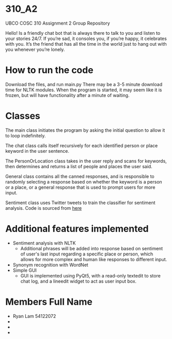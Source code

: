 # 310_A2
UBCO COSC 310 Assignment 2 Group Repository

Hello! Is a friendly chat bot that is always there to talk to you and listen to your stories 24/7. If you’re sad, it consoles you, if you’re happy, it celebrates with you. It’s the friend that has all the time in the world just to hang out with you whenever you’re lonely.

# How to run the code
Download the files, and run main.py
There may be a 3-5 minute download time for NLTK modules. 
When the program is started, it may seem like it is frozen, but will have functionality after a minute of waiting.

# Classes
The main class initiates the program by asking the initial question to allow it to loop indefinitely.

The chat class calls itself recursively for each identified person or place keyword in the user sentence.

The PersonOrLocation class takes in the user reply and scans for keywords, then determines and returns a list of people and places the user said.

General class contains all the canned responses, and is responsible to randomly selecting a response based on whether the keyword is a person or a place, or a general response that is used to prompt users for more input.

Sentiment class uses Twitter tweets to train the classifier for sentiment analysis. Code is sourced from [here](https://www.digitalocean.com/community/tutorials/how-to-perform-sentiment-analysis-in-python-3-using-the-natural-language-toolkit-nltk)

# Additional features implemented
* Sentiment analysis with NLTK
  * Additional phrases will be added into response based on sentiment of user's last input regarding a specific place or person, which allows for more complex and human like responses to different input.
* Synonym recognition with WordNet
* Simple GUI
  * GUI is implemented using PyQt5, with a read-only textedit to store chat log, and a lineedit widget to act as user input box. 

# Members Full Name
- Ryan Lam 54122072
-
-
- 
